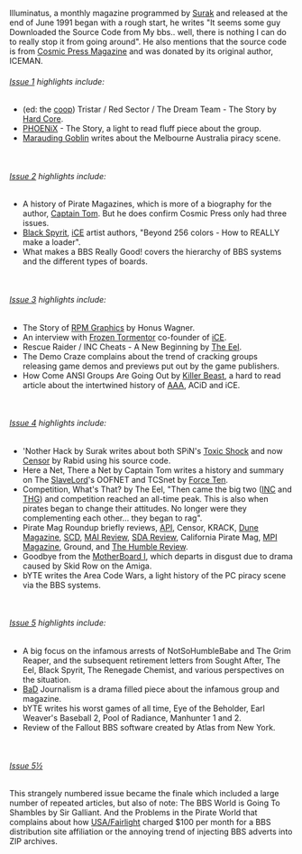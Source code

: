 Illuminatus, a monthly magazine programmed by [Surak](/p/surak) and released at the end of June 1991 began with a rough start, he writes "It seems some guy Downloaded the Source Code from My bbs.. well, there is nothing I can do to really stop it from going around". He also mentions that the source code is from [Cosmic Press Magazine](/g/cosmic-press) and was donated by its original author, ICEMAN.

###### [Issue 1](/f/9e5ca) highlights include:

- (ed: the [coop](/g/coop)) Tristar / Red Sector / The Dream Team - The Story by [Hard Core](/p/hard-core).
- [PHOENiX](/g/phoenix) - The Story, a light to read fluff piece about the group.
- [Marauding Goblin](https://demozoo.org/sceners/133864/) writes about the Melbourne Australia piracy scene.

<br>

###### [Issue 2](/f/9f5a6) highlights include:

- A history of Pirate Magazines, which is more of a biography for the author, [Captain Tom](https://demozoo.org/sceners/53680/). But he does confirm Cosmic Press only had three issues.
- [Black Spyrit](https://demozoo.org/sceners/17391/), [iCE](/g/insane-creators-enterprise) artist authors, "Beyond 256 colors - How to REALLY make a loader".
- What makes a BBS Really Good! covers the hierarchy of BBS systems and the different types of boards.

<br>

###### [Issue 3](/f/a0502) highlights include:

- The Story of [RPM Graphics](/g/relentless-pursuit-of-magnificence) by Honus Wagner.
- An interview with [Frozen Tormentor](https://demozoo.org/sceners/40155/) co-founder of [iCE](/g/insane-creators-enterprise).
- Rescue Raider / INC Cheats - A New Beginning by [The Eel](https://demozoo.org/sceners/25455/).
- The Demo Craze complains about the trend of cracking groups releasing game demos and previews put out by the game publishers.
- How Come ANSI Groups Are Going Out by [Killer Beast](https://demozoo.org/sceners/124071/), a hard to read article about the intertwined history of [AAA](/g/aces-of-ansi-art), ACiD and iCE.

<br>

###### [Issue 4](/f/a76e5) highlights include:

- 'Nother Hack by Surak writes about both SPiN's [Toxic Shock](/f/ae23ed4) and now [Censor](/f/ae1f00c) by Rabid using his source code.
- Here a Net, There a Net by Captain Tom writes a history and summary on The [SlaveLord](https://demozoo.org/sceners/7424/)'s OOFNET and TCSnet by [Force Ten](https://demozoo.org/sceners/25685/).
- Competition, What's That? by The Eel, "Then came the big two ([INC](/g/international-network-of-crackers) and [THG](/g/the-humble-guys)) and competition reached an all-time peak. This is also when pirates began to change their attitudes. No longer were they complementing each other... they began to rag".
- Pirate Mag Roundup briefly reviews, [API](/g/american-pirate-industries), Censor, KRACK, [Dune Magazine](/g/deadly-underground-network-of-elites), [SCD](/g/software-chronicles-digest), [MAI Review](/g/mai-review), [SDA Review](/g/sda-review), California Pirate Mag, [MPI Magazine](/g/micropirates-inc), Ground, and [The Humble Review](/g/humble-review).
- Goodbye from the [MotherBoard I](https://demozoo.org/bbs/1647/), which departs in disgust due to drama caused by Skid Row on the Amiga.
- bYTE writes the Area Code Wars, a light history of the PC piracy scene via the BBS systems.

<br>

###### [Issue 5](/f/a71b32a) highlights include: 

- A big focus on the infamous arrests of NotSoHumbleBabe and The Grim Reaper, and the subsequent retirement letters from Sought After, The Eel, Black Spyrit, The Renegade Chemist, and various perspectives on the situation.
- [BaD](/g/bad-news) Journalism is a drama filled piece about the infamous group and magazine.
- bYTE writes his worst games of all time, Eye of the Beholder, Earl Weaver's Baseball 2, Pool of Radiance, Manhunter 1 and 2.
- Review of the Fallout BBS software created by Atlas from New York.

<br>

###### [Issue 5½](/f/a8641)

This strangely numbered issue became the finale which included a large number of repeated articles, but also of note: The BBS World is Going To Shambles by Sir Galliant. And the Problems in the Pirate World that complains about how [USA/Fairlight](/g/united-software-association*fairlight) charged $100 per month for a BBS distribution site affiliation or the annoying trend of injecting BBS adverts into ZIP archives.